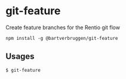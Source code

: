 # git-feature

Create feature branches for the Rentio git flow

```
npm install -g @bartverbruggen/git-feature
```

## Usages

```
$ git-feature
```
